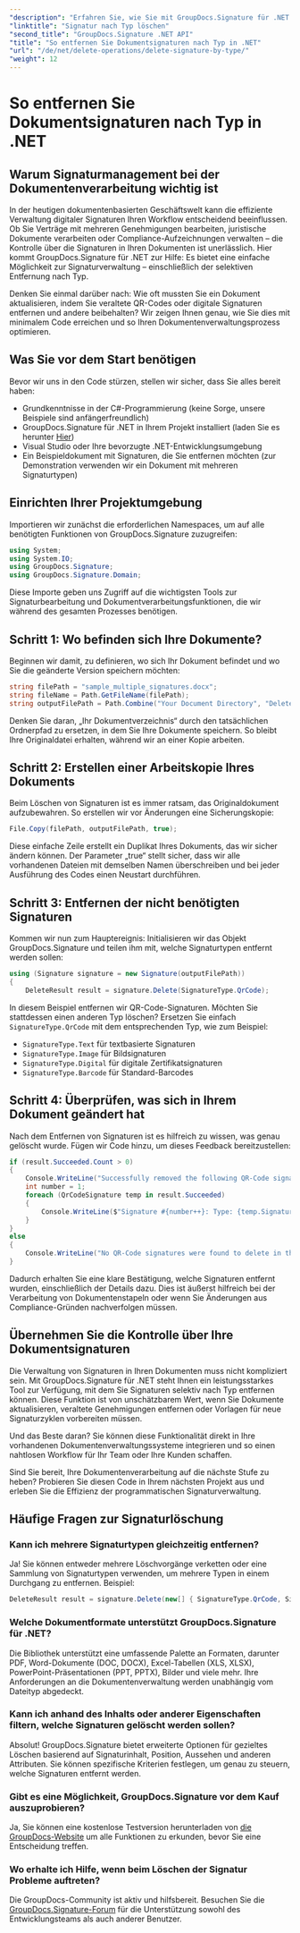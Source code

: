 ```yaml
---
"description": "Erfahren Sie, wie Sie mit GroupDocs.Signature für .NET bestimmte Signaturtypen einfach aus Dokumenten löschen. Meistern Sie die Signaturverwaltung in nur wenigen Minuten!"
"linktitle": "Signatur nach Typ löschen"
"second_title": "GroupDocs.Signature .NET API"
"title": "So entfernen Sie Dokumentsignaturen nach Typ in .NET"
"url": "/de/net/delete-operations/delete-signature-by-type/"
"weight": 12
---
```


# So entfernen Sie Dokumentsignaturen nach Typ in .NET

## Warum Signaturmanagement bei der Dokumentenverarbeitung wichtig ist

In der heutigen dokumentenbasierten Geschäftswelt kann die effiziente Verwaltung digitaler Signaturen Ihren Workflow entscheidend beeinflussen. Ob Sie Verträge mit mehreren Genehmigungen bearbeiten, juristische Dokumente verarbeiten oder Compliance-Aufzeichnungen verwalten – die Kontrolle über die Signaturen in Ihren Dokumenten ist unerlässlich. Hier kommt GroupDocs.Signature für .NET zur Hilfe: Es bietet eine einfache Möglichkeit zur Signaturverwaltung – einschließlich der selektiven Entfernung nach Typ.

Denken Sie einmal darüber nach: Wie oft mussten Sie ein Dokument aktualisieren, indem Sie veraltete QR-Codes oder digitale Signaturen entfernen und andere beibehalten? Wir zeigen Ihnen genau, wie Sie dies mit minimalem Code erreichen und so Ihren Dokumentenverwaltungsprozess optimieren.

## Was Sie vor dem Start benötigen

Bevor wir uns in den Code stürzen, stellen wir sicher, dass Sie alles bereit haben:

- Grundkenntnisse in der C#-Programmierung (keine Sorge, unsere Beispiele sind anfängerfreundlich)
- GroupDocs.Signature für .NET in Ihrem Projekt installiert (laden Sie es herunter [Hier](https://releases.groupdocs.com/signature/net/))
- Visual Studio oder Ihre bevorzugte .NET-Entwicklungsumgebung
- Ein Beispieldokument mit Signaturen, die Sie entfernen möchten (zur Demonstration verwenden wir ein Dokument mit mehreren Signaturtypen)

## Einrichten Ihrer Projektumgebung

Importieren wir zunächst die erforderlichen Namespaces, um auf alle benötigten Funktionen von GroupDocs.Signature zuzugreifen:

```csharp
using System;
using System.IO;
using GroupDocs.Signature;
using GroupDocs.Signature.Domain;
```

Diese Importe geben uns Zugriff auf die wichtigsten Tools zur Signaturbearbeitung und Dokumentverarbeitungsfunktionen, die wir während des gesamten Prozesses benötigen.

## Schritt 1: Wo befinden sich Ihre Dokumente?

Beginnen wir damit, zu definieren, wo sich Ihr Dokument befindet und wo Sie die geänderte Version speichern möchten:

```csharp
string filePath = "sample_multiple_signatures.docx";
string fileName = Path.GetFileName(filePath);
string outputFilePath = Path.Combine("Your Document Directory", "DeleteBySignatureType", fileName);
```

Denken Sie daran, „Ihr Dokumentverzeichnis“ durch den tatsächlichen Ordnerpfad zu ersetzen, in dem Sie Ihre Dokumente speichern. So bleibt Ihre Originaldatei erhalten, während wir an einer Kopie arbeiten.

## Schritt 2: Erstellen einer Arbeitskopie Ihres Dokuments

Beim Löschen von Signaturen ist es immer ratsam, das Originaldokument aufzubewahren. So erstellen wir vor Änderungen eine Sicherungskopie:

```csharp
File.Copy(filePath, outputFilePath, true);
```

Diese einfache Zeile erstellt ein Duplikat Ihres Dokuments, das wir sicher ändern können. Der Parameter „true“ stellt sicher, dass wir alle vorhandenen Dateien mit demselben Namen überschreiben und bei jeder Ausführung des Codes einen Neustart durchführen.

## Schritt 3: Entfernen der nicht benötigten Signaturen

Kommen wir nun zum Hauptereignis: Initialisieren wir das Objekt GroupDocs.Signature und teilen ihm mit, welche Signaturtypen entfernt werden sollen:

```csharp
using (Signature signature = new Signature(outputFilePath))
{
    DeleteResult result = signature.Delete(SignatureType.QrCode);
```

In diesem Beispiel entfernen wir QR-Code-Signaturen. Möchten Sie stattdessen einen anderen Typ löschen? Ersetzen Sie einfach `SignatureType.QrCode` mit dem entsprechenden Typ, wie zum Beispiel:
- `SignatureType.Text` für textbasierte Signaturen
- `SignatureType.Image` für Bildsignaturen
- `SignatureType.Digital` für digitale Zertifikatsignaturen
- `SignatureType.Barcode` für Standard-Barcodes

## Schritt 4: Überprüfen, was sich in Ihrem Dokument geändert hat

Nach dem Entfernen von Signaturen ist es hilfreich zu wissen, was genau gelöscht wurde. Fügen wir Code hinzu, um dieses Feedback bereitzustellen:

```csharp
if (result.Succeeded.Count > 0)
{
    Console.WriteLine("Successfully removed the following QR-Code signatures:");
    int number = 1;
    foreach (QrCodeSignature temp in result.Succeeded)
    {
        Console.WriteLine($"Signature #{number++}: Type: {temp.SignatureType} Id:{temp.SignatureId}, Text: {temp.Text}");
    }
}
else
{
    Console.WriteLine("No QR-Code signatures were found to delete in this document.");
}
```

Dadurch erhalten Sie eine klare Bestätigung, welche Signaturen entfernt wurden, einschließlich der Details dazu. Dies ist äußerst hilfreich bei der Verarbeitung von Dokumentenstapeln oder wenn Sie Änderungen aus Compliance-Gründen nachverfolgen müssen.

## Übernehmen Sie die Kontrolle über Ihre Dokumentsignaturen

Die Verwaltung von Signaturen in Ihren Dokumenten muss nicht kompliziert sein. Mit GroupDocs.Signature für .NET steht Ihnen ein leistungsstarkes Tool zur Verfügung, mit dem Sie Signaturen selektiv nach Typ entfernen können. Diese Funktion ist von unschätzbarem Wert, wenn Sie Dokumente aktualisieren, veraltete Genehmigungen entfernen oder Vorlagen für neue Signaturzyklen vorbereiten müssen.

Und das Beste daran? Sie können diese Funktionalität direkt in Ihre vorhandenen Dokumentenverwaltungssysteme integrieren und so einen nahtlosen Workflow für Ihr Team oder Ihre Kunden schaffen.

Sind Sie bereit, Ihre Dokumentenverarbeitung auf die nächste Stufe zu heben? Probieren Sie diesen Code in Ihrem nächsten Projekt aus und erleben Sie die Effizienz der programmatischen Signaturverwaltung.

## Häufige Fragen zur Signaturlöschung

### Kann ich mehrere Signaturtypen gleichzeitig entfernen?
Ja! Sie können entweder mehrere Löschvorgänge verketten oder eine Sammlung von Signaturtypen verwenden, um mehrere Typen in einem Durchgang zu entfernen. Beispiel:
```csharp
DeleteResult result = signature.Delete(new[] { SignatureType.QrCode, SignatureType.Barcode });
```

### Welche Dokumentformate unterstützt GroupDocs.Signature für .NET?
Die Bibliothek unterstützt eine umfassende Palette an Formaten, darunter PDF, Word-Dokumente (DOC, DOCX), Excel-Tabellen (XLS, XLSX), PowerPoint-Präsentationen (PPT, PPTX), Bilder und viele mehr. Ihre Anforderungen an die Dokumentenverwaltung werden unabhängig vom Dateityp abgedeckt.

### Kann ich anhand des Inhalts oder anderer Eigenschaften filtern, welche Signaturen gelöscht werden sollen?
Absolut! GroupDocs.Signature bietet erweiterte Optionen für gezieltes Löschen basierend auf Signaturinhalt, Position, Aussehen und anderen Attributen. Sie können spezifische Kriterien festlegen, um genau zu steuern, welche Signaturen entfernt werden.

### Gibt es eine Möglichkeit, GroupDocs.Signature vor dem Kauf auszuprobieren?
Ja, Sie können eine kostenlose Testversion herunterladen von [die GroupDocs-Website](https://releases.groupdocs.com/) um alle Funktionen zu erkunden, bevor Sie eine Entscheidung treffen.

### Wo erhalte ich Hilfe, wenn beim Löschen der Signatur Probleme auftreten?
Die GroupDocs-Community ist aktiv und hilfsbereit. Besuchen Sie die [GroupDocs.Signature-Forum](https://forum.groupdocs.com/c/signature/13) für die Unterstützung sowohl des Entwicklungsteams als auch anderer Benutzer.